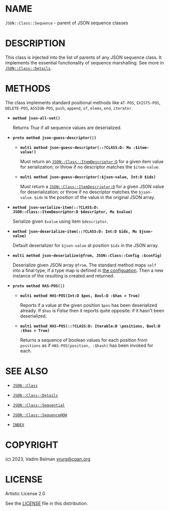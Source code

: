 # NAME

`JSON::Class::Sequence` - parent of JSON sequence classes

# DESCRIPTION

This class is injected into the list of parents of any JSON sequence class. It implements the essential functionality of sequence marshalling. See more in [`JSON::Class::Details`](Details.md).

# METHODS

The class implements standard positional methods like `AT-POS`, `EXISTS-POS`, `DELETE-POS`, `ASSIGN-POS`, `push`, `append`, `of`, `elems`, `end`, `iterator`.

  - **`method json-all-set()`**
    
    Returns *True* if all sequence values are deserialized.

  - **`proto method json-guess-descriptor(|)`**
    
      - **`multi method json-guess-descriptor(::?CLASS:D: Mu :$item-value!)`**
        
        Must return an [`JSON::Class::ItemDescriptor:D`](ItemDescriptor.md) for a given item value for serialization; or throw if no descriptor matches the `$item-value`.
    
      - **`multi method json-guess-descriptor(:$json-value, Int:D $idx)`**
        
        Must return a [`JSON::Class::ItemDescriptor:D`](ItemDescriptor.md) for a given JSON value for deserialization; or throw if no descriptor matches the `$json-value`. `$idx` is the position of the value in the original JSON array.

  - **`method json-serialize-item(::?CLASS:D: JSON::Class::ItemDescriptor:D $descriptor, Mu $value)`**
    
    Serialize given `$value` using item `$descriptor`.

  - **`method json-deserialize-item(::?CLASS:D: Int:D $idx, Mu $json-value)`**
    
    Default deserializer for `$json-value` at position `$idx` in the JSON array.

  - **`multi method json-deserialize(@from, JSON::Class::Config :$config)`**
    
    Deserialize given JSON array `@from`. The standard method maps `self` into a final type, if a type map is defined in [the configuation](Config.md). Then a new instance of the resulting is created and returned.

  - **`proto method HAS-POS(|)`**
    
      - **`multi method HAS-POS(Int:D $pos, Bool:D :$has = True)`**
        
        Reports if a value at the given position `$pos` has been deserialized already. If `$has` is *False* then it reports quite opposite: if it hasn't been deserialized.
    
      - **`multi method HAS-POS(::?CLASS:D: Iterable:D \positions, Bool:D :$has = True)`**
        
        Returns a sequence of boolean values for each position from `positions` as if `HAS-POS(position, :$hash)` has been invoked for each.

# SEE ALSO

  - [`JSON::Class`](../Class.md)

  - [`JSON::Class::Details`](Details.md)

  - [`JSON::Class::Sequential`](Sequential.md)

  - [`JSON::Class::SequenceHOW`](SequenceHOW.md)

  - [`INDEX`](../../../../INDEX.md)

# COPYRIGHT

(c) 2023, Vadim Belman <vrurg@cpan.org>

# LICENSE

Artistic License 2.0

See the [*LICENSE*](../../../../LICENSE) file in this distribution.
